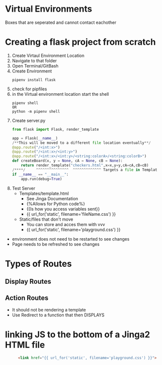 # Virtual Environments
Boxes that are seperated and cannot contact eachother


# Creating a flask project from scratch
1. Create Virtaul Environment Location
2. Navigate to that folder
3. Open Terminal/GitBash
4. Create Environment
    ```
    pipenv install flask
    ```
5. check for pipfiles
6. in the Virtual environment location start the shell
    ```
    pipenv shell
    OR
    python -m pipenv shell
    ```
7. Create server.py
    ```py
    from flask import Flask, render_template

    app = Flask(__name__)
    /**This will be moved to a different file location eventually**/
    @app.route("/<int:x>")
    @app.route("/<int:x>/<int:y>")
    @app.route("/<int:x>/<int:y>/<string:colorA>/<string:colorB>")
    def createBoard(x, y = None, cA = None, cB = None):
        return render_template("checkers.html",x=x,y=y,cA=cA,cB=cB)
    /****/     ^^^^^^^^^^^^^^^  ^^^^^^^^^^^^^ Targets a file in Templates
    if __name__ == "__main__":
        app.run(debug=True)
    ```
8. Test Server
    - Templates/template.html
        - See Jinga Documentation
        - {%Allows for Python code%}
        - {{Is how you access variables sent}}
        - {{ url_for('static', filename='fileName.css') }}
    - Static/files that don't move
        - You can store and acces them with vvv 
        - {{ url_for('static', filename='playground.css') }}

- environment does not need to be restarted to see changes
- Page needs to be refreshed to see changes


# Types of Routes
## Display Routes
## Action Routes
- It should not be rendering a template
- Use Redirect to a function that then DISPLAYS


# linking JS to the bottom of a Jinga2 HTML file

```html
      <link href="{{ url_for('static', filename='playground.css') }}">
  
```